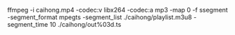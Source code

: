 ffmpeg -i caihong.mp4  -codec:v libx264 -codec:a mp3 -map 0 -f ssegment -segment_format mpegts -segment_list ./caihong/playlist.m3u8 -segment_time 10 ./caihong/out%03d.ts
